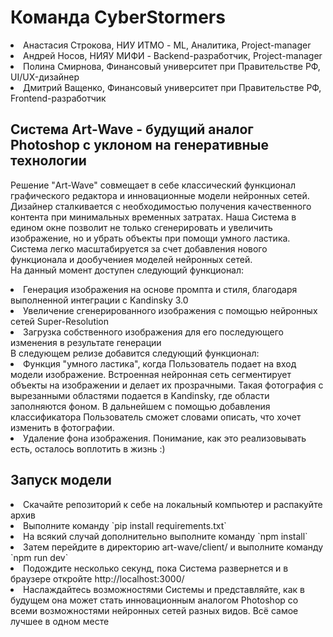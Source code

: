 # Команда CyberStormers
<li> Анастасия Строкова, НИУ ИТМО - ML, Аналитика, Project-manager
<li> Андрей Носов, НИЯУ МИФИ - Backend-разработчик, Project-manager
<li> Полина Смирнова, Финансовый университет при Правительстве РФ, UI/UX-дизайнер
<li> Дмитрий Ващенко, Финансовый университет при Правительстве РФ, Frontend-разработчик

## Система Art-Wave - будущий аналог Photoshop с уклоном на генеративные технологии
Решение "Art-Wave" совмещает в себе классический функционал графического редактора и инновационные модели нейронных сетей. 
Дизайнер сталкивается с необходимостью получения качественного контента при минимальных временных затратах. 
Наша Система в едином окне позволит не только сгенерировать и увеличить изображение, но и убрать объекты при помощи умного ластика. 
Система легко масштабируется за счет добавления нового функционала и дообучениея моделей нейронных сетей.
<br>
На данный момент доступен следующий функционал:
<li> Генерация изображения на основе промпта и стиля, благодаря выполненной интеграции с Kandinsky 3.0
<li> Увеличение сгенерированного изображения с помощью нейронных сетей Super-Resolution
<li> Загрузка собственного изображения для его последующего изменения в результате генерации
<br>
В следующем релизе добавится следующий функционал:
<li> Функция "умного ластика", когда Пользователь подает на вход модели изображение. Встроенная нейронная сеть сегментирует объекты на изображении и делает их прозрачными. Такая фотография с вырезанными областями подается в Kandinsky, где области заполняются фоном. В дальнейшем с помощью добавления классификатора Пользователь сможет словами описать, что хочет изменить в фотографии.
<li> Удаление фона изображения.
Понимание, как это реализовывать есть, осталось воплотить в жизнь :)

## Запуск модели
<li> Скачайте репозиторий к себе на локальный компьютер и распакуйте архив
<li> Выполните команду `pip install requirements.txt`
<li> На всякий случай дополнительно выполните команду `npm install`
<li> Затем перейдите в директорию art-wave/client/ и выполните команду `npm run dev`
<li> Подождите несколько секунд, пока Система развернется и в браузере откройте http://localhost:3000/
<li> Наслаждайтесь возможностями Системы и представляйте, как в будущем она может стать инновационным аналогом Photoshop со всеми возможностями нейронных сетей разных видов. Всё самое лучшее в одном месте
